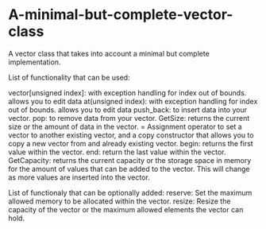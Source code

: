 # A-minimal-but-complete-vector-class
A vector class that takes into account a minimal but complete implementation.


List of functionality that can be used:


vector[unsigned index]: with exception handling for index out of bounds. allows you to edit data
at(unsigned index): with exception handling for index out of bounds. allows you to edit data
push_back: to insert data into your vector.
pop: to remove data from your vector.
GetSize: returns the current size or the amount of data in the vector.
= Assignment operator to set a vector to another existing vector, and a copy constructor that allows you to copy a new vector from and already existing vector.
begin: returns the first value within the vector.
end: return the last value within the vector.
GetCapacity: returns the current capacity or the storage space in memory for the amount of values that can be added to the vector. This will change as more values are inserted into the vector.

List of functionaly that can be optionally added:
reserve: Set the maximum allowed memory to be allocated within the vector.
resize: Resize the capacity of the vector or the maximum allowed elements the vector can hold.




